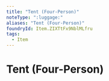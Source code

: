 ```yaml
---
title: "Tent (Four-Person)"
noteType: ":luggage:"
aliases: "Tent (Four-Person)"
foundryId: Item.ZIXTtFx9NblMLfru
tags:
  - Item
---
```


# Tent (Four-Person)
